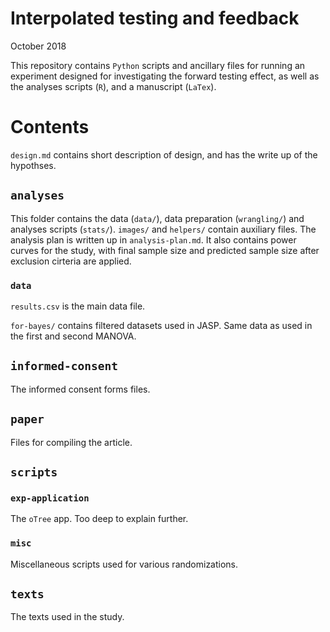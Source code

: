 # Interpolated testing and feedback

October 2018


This repository contains `Python` scripts and ancillary files for running an 
experiment designed for investigating the forward testing effect, as well as the
analyses scripts (`R`), and a manuscript (`LaTex`).

# Contents

`design.md` contains short description of design, and has the write up of the
hypothses.

## `analyses`

This folder contains the data (`data/`), data preparation (`wrangling/`) and
analyses scripts (`stats/`). `images/` and `helpers/` contain auxiliary files.
The analysis plan is written up in `analysis-plan.md`. It also contains power
curves for the study, with final sample size and predicted sample size after
exclusion cirteria are applied.

### `data`

`results.csv` is the main data file.

`for-bayes/` contains filtered datasets used in JASP. Same data as used in the
first and second MANOVA.

## `informed-consent`

The informed consent forms files.

## `paper`

Files for compiling the article.

## `scripts`

### `exp-application`

The `oTree` app. Too deep to explain further.

### `misc`

Miscellaneous scripts used for various randomizations.

## `texts`

The texts used in the study.
